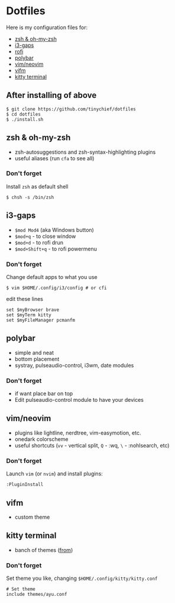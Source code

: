 # Dotfiles

Here is my configuration files for:
- [zsh & oh-my-zsh](#zsh--oh-my-zsh)
- [i3-gaps](#i3-gaps)
- [rofi](#rofi)
- [polybar](#polybar)
- [vim/neovim](#vim/neovim)
- [vifm](#vifm)
- [kitty terminal](#kitty-terminal)

## After installing of above
``` !# /bin/bash
$ git clone https://github.com/tinychief/dotfiles
$ cd dotfiles
$ ./install.sh
```

## zsh & oh-my-zsh
- zsh-autosuggestions and zsh-syntax-highlighting plugins
- useful aliases (run `cfa` to see all)

### Don't forget
Install `zsh` as default shell
```
$ chsh -s /bin/zsh
```

## i3-gaps
- `$mod Mod4` (aka Windows button)
- `$mod+q` - to close window
- `$mod+d` - to rofi drun
- `$mod+Shift+q` - to rofi powermenu
### Don't forget
Change default apps to what you use
```
$ vim $HOME/.config/i3/config # or cfi
```
edit these lines
```
set $myBrowser brave
set $myTerm kitty
set $myFileManager pcmanfm
```

## polybar
- simple and neat
- bottom placement
- systray, pulseaudio-control, i3wm, date modules
### Don't forget
- if want place bar on top
- Edit pulseaudio-control module to have your devices

## vim/neovim
- plugins like lightline, nerdtree, vim-easymotion, etc.
- onedark colorscheme
- useful shortcuts (`vv` - vertical split, `Q` - :wq, `\` - :nohlsearch, etc)

### Don't forget
Launch `vim` (or `nvim`) and install plugins:
```
:PluginInstall
```

## vifm
- custom theme

## kitty terminal
- banch of themes ([from](https://github.com/dexpota/kitty-themes))
### Don't forget
Set theme you like, changing `$HOME/.config/kitty/kitty.conf`
```
# Set theme
include themes/ayu.conf
```


